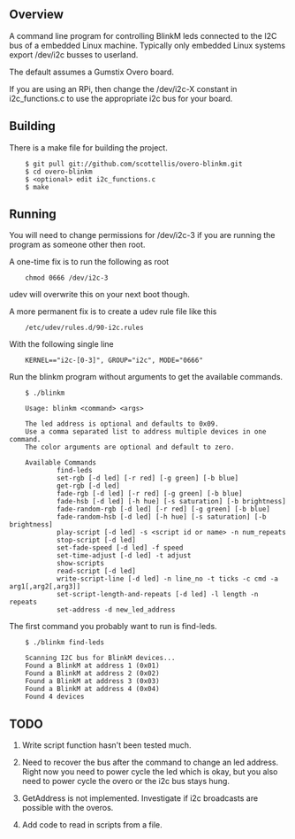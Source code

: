   Overview
--------

A command line program for controlling BlinkM leds connected 
to the I2C bus of a embedded Linux machine. Typically only
embedded Linux systems export /dev/i2c busses to userland.

The default assumes a Gumstix Overo board.

If you are using an RPi, then change the /dev/i2c-X constant in 
i2c_functions.c to use the appropriate i2c bus for your board.


  Building
--------

There is a make file for building the project.

        $ git pull git://github.com/scottellis/overo-blinkm.git
        $ cd overo-blinkm
        $ <optional> edit i2c_functions.c
        $ make


  Running
--------

You will need to change permissions for /dev/i2c-3 if you
are running the program as someone other then root.

A one-time fix is to run the following as root

        chmod 0666 /dev/i2c-3

udev will overwrite this on your next boot though.

A more permanent fix is to create a udev rule file like this 

        /etc/udev/rules.d/90-i2c.rules

With the following single line

        KERNEL=="i2c-[0-3]", GROUP="i2c", MODE="0666"


Run the blinkm program without arguments to get the available commands.

        $ ./blinkm

        Usage: blinkm <command> <args>

        The led address is optional and defaults to 0x09.
        Use a comma separated list to address multiple devices in one command.
        The color arguments are optional and default to zero.

        Available Commands
                find-leds 
                set-rgb [-d led] [-r red] [-g green] [-b blue]
                get-rgb [-d led]
                fade-rgb [-d led] [-r red] [-g green] [-b blue]
                fade-hsb [-d led] [-h hue] [-s saturation] [-b brightness]
                fade-random-rgb [-d led] [-r red] [-g green] [-b blue]
                fade-random-hsb [-d led] [-h hue] [-s saturation] [-b brightness]
                play-script [-d led] -s <script id or name> -n num_repeats
                stop-script [-d led]
                set-fade-speed [-d led] -f speed
                set-time-adjust [-d led] -t adjust
                show-scripts 
                read-script [-d led]
                write-script-line [-d led] -n line_no -t ticks -c cmd -a arg1[,arg2[,arg3]]
                set-script-length-and-repeats [-d led] -l length -n repeats
                set-address -d new_led_address


The first command you probably want to run is find-leds.

        $ ./blinkm find-leds

        Scanning I2C bus for BlinkM devices...
        Found a BlinkM at address 1 (0x01)
        Found a BlinkM at address 2 (0x02)
        Found a BlinkM at address 3 (0x03)
        Found a BlinkM at address 4 (0x04)
        Found 4 devices



  TODO
--------

1. Write script function hasn't been tested much.

2. Need to recover the bus after the command to change an led address.
   Right now you need to power cycle the led which is okay, but you
   also need to power cycle the overo or the i2c bus stays hung.
   
3. GetAddress is not implemented. Investigate if i2c broadcasts are
   possible with the overos. 

4. Add code to read in scripts from a file.
